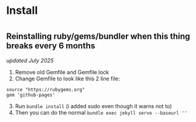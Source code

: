 # Install
# 
## Reinstalling ruby/gems/bundler when this thing breaks every 6 months

*updated July 2025*

1. Remove old Gemfile and Gemfile.lock
2. Change Gemfile to look like this 2 line file:
```
source "https://rubygems.org"
gem 'github-pages'
```
3. Run `bundle install` (i added sudo even though it warns not to)
4. Then you can do the normal `bundle exec jekyll serve --baseurl ''`
